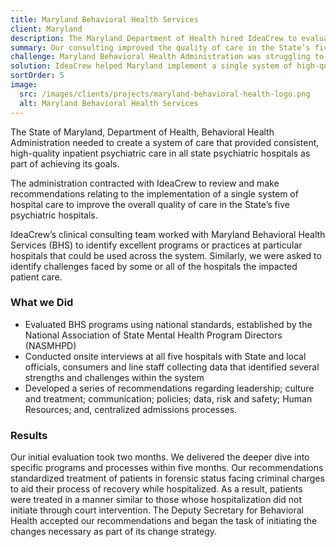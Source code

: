 ```yaml
---
title: Maryland Behavioral Health Services
client: Maryland
description: The Maryland Department of Health hired IdeaCrew to evaluate and recommend improvements for a unified psychiatric hospital system. IdeaCrew identified successful practices that could be implemented across all five state facilities while also addressing challenges affecting patient care.
summary: Our consulting improved the quality of care in the State’s five psychiatric hospitals.
challenge: Maryland Behavioral Health Administration was struggling to achieve consistent, high-quality, inpatient care in the state’s five psychiatric hospitals.
solution: IdeaCrew helped Maryland implement a single system of high-quality psychiatric hospital care to improve overall quality of care across the state.
sortOrder: 5
image:
  src: /images/clients/projects/maryland-behavioral-health-logo.png
  alt: Maryland Behavioral Health Services
---
```


The State of Maryland, Department of Health, Behavioral Health Administration needed to create a system of care that provided consistent, high-quality inpatient psychiatric care in all state psychiatric hospitals as part of achieving its goals.

The administration contracted with IdeaCrew to review and make recommendations relating to the implementation of a single system of hospital care to improve the overall quality of care in the State’s five psychiatric hospitals.

IdeaCrew’s clinical consulting team worked with Maryland Behavioral Health Services (BHS) to identify excellent programs or practices at particular hospitals that could be used across the system. Similarly, we were asked to identify challenges faced by some or all of the hospitals the impacted patient care.

### What we Did

- Evaluated BHS programs using national standards, established by the National Association of State Mental Health Program Directors (NASMHPD)
- Conducted onsite interviews at all five hospitals with State and local officials, consumers and line staff collecting data that identified several strengths and challenges within the system
- Developed a series of recommendations regarding leadership; culture and treatment; communication; policies; data, risk and safety; Human Resources; and, centralized admissions processes.

### Results

Our initial evaluation took two months. We delivered the deeper dive into specific programs and processes within five months. Our recommendations standardized treatment of patients in forensic status facing criminal charges to aid their process of recovery while hospitalized. As a result, patients were treated in a manner similar to those whose hospitalization did not initiate through court intervention. The Deputy Secretary for Behavioral Health accepted our recommendations and began the task of initiating the changes necessary as part of its change strategy.
